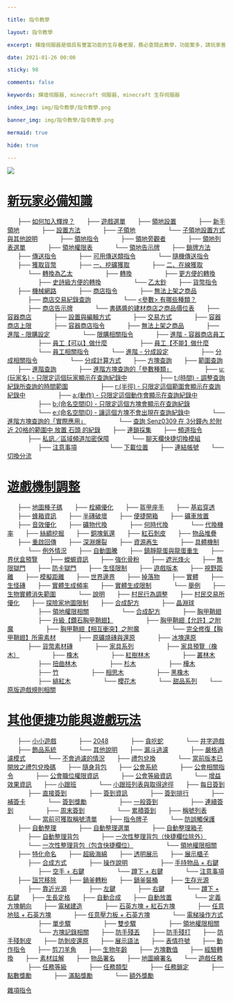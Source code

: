 ```yaml
---

title: 指令教學

layout: 指令教學

excerpt: 輝煌伺服器是個具有豐富功能的生存養老服，務必查閱此教學，功能繁多，請玩家善用 Ctrl + F 關鍵字查詢。

date: 2021-01-26 00:00

sticky: 98

comments: false

keywords: 輝煌伺服器, minecraft 伺服器, minecraft 生存伺服器

index_img: img/指令教學/指令教學.png

banner_img: img/指令教學/指令教學.png

mermaid: true

hide: true

---
```


![](img/指令教學/橫幅.png) 

# [新玩家必備知識](https://www.brilliantw.net/新玩家必備知識)
&nbsp;&nbsp;&nbsp;&nbsp;&nbsp;&nbsp;├── [如何加入輝煌？](https://www.brilliantw.net/如何加入輝煌？)
&nbsp;&nbsp;&nbsp;&nbsp;&nbsp;&nbsp;├── [遊戲選單](https://www.brilliantw.net/遊戲選單)
&nbsp;&nbsp;&nbsp;&nbsp;&nbsp;&nbsp;├── [領地設置](https://www.brilliantw.net/領地設置)
&nbsp;&nbsp;&nbsp;&nbsp;&nbsp;&nbsp;&nbsp;&nbsp;&nbsp;&nbsp;&nbsp;&nbsp;├── [新手領地](https://www.brilliantw.net/領地設置/#新手領地)
&nbsp;&nbsp;&nbsp;&nbsp;&nbsp;&nbsp;&nbsp;&nbsp;&nbsp;&nbsp;&nbsp;&nbsp;├── [設置方法](https://www.brilliantw.net/領地設置/#設置方法)
&nbsp;&nbsp;&nbsp;&nbsp;&nbsp;&nbsp;&nbsp;&nbsp;&nbsp;&nbsp;&nbsp;&nbsp;├── [子領地](https://www.brilliantw.net/領地設置/#子領地)
&nbsp;&nbsp;&nbsp;&nbsp;&nbsp;&nbsp;&nbsp;&nbsp;&nbsp;&nbsp;&nbsp;&nbsp;&nbsp;&nbsp;&nbsp;&nbsp;&nbsp;&nbsp;└── [子領地設置方式與其他說明](https://www.brilliantw.net/領地設置/#子領地設置方式與其他說明)
&nbsp;&nbsp;&nbsp;&nbsp;&nbsp;&nbsp;&nbsp;&nbsp;&nbsp;&nbsp;&nbsp;&nbsp;├── [領地指令](https://www.brilliantw.net/領地設置/#領地指令)
&nbsp;&nbsp;&nbsp;&nbsp;&nbsp;&nbsp;&nbsp;&nbsp;&nbsp;&nbsp;&nbsp;&nbsp;├── [領地旁觀者](https://www.brilliantw.net/領地設置/#領地旁觀者)
&nbsp;&nbsp;&nbsp;&nbsp;&nbsp;&nbsp;&nbsp;&nbsp;&nbsp;&nbsp;&nbsp;&nbsp;├── [領地列表選單](https://www.brilliantw.net/領地設置/#領地列表選單)
&nbsp;&nbsp;&nbsp;&nbsp;&nbsp;&nbsp;&nbsp;&nbsp;&nbsp;&nbsp;&nbsp;&nbsp;├── [領地權限表](https://www.brilliantw.net/領地設置/#領地權限表)
&nbsp;&nbsp;&nbsp;&nbsp;&nbsp;&nbsp;&nbsp;&nbsp;&nbsp;&nbsp;&nbsp;&nbsp;└── [領地告示牌](https://www.brilliantw.net/領地設置/#領地告示牌)
&nbsp;&nbsp;&nbsp;&nbsp;&nbsp;&nbsp;├── [鎖牌方法](https://www.brilliantw.net/鎖牌方法)
&nbsp;&nbsp;&nbsp;&nbsp;&nbsp;&nbsp;├── [傳送指令](https://www.brilliantw.net/傳送指令)
&nbsp;&nbsp;&nbsp;&nbsp;&nbsp;&nbsp;&nbsp;&nbsp;&nbsp;&nbsp;&nbsp;&nbsp;├── [可用傳送類指令](https://www.brilliantw.net/傳送指令/#可用傳送類指令)
&nbsp;&nbsp;&nbsp;&nbsp;&nbsp;&nbsp;&nbsp;&nbsp;&nbsp;&nbsp;&nbsp;&nbsp;└── [隨機傳送指令](https://www.brilliantw.net/傳送指令/#隨機傳送指令)
&nbsp;&nbsp;&nbsp;&nbsp;&nbsp;&nbsp;├── [獲取貨幣](https://www.brilliantw.net/獲取貨幣)
&nbsp;&nbsp;&nbsp;&nbsp;&nbsp;&nbsp;&nbsp;&nbsp;&nbsp;&nbsp;&nbsp;&nbsp;├── [一、挖礦獲取](https://www.brilliantw.net/獲取貨幣/#一、挖礦獲取)
&nbsp;&nbsp;&nbsp;&nbsp;&nbsp;&nbsp;&nbsp;&nbsp;&nbsp;&nbsp;&nbsp;&nbsp;├── [二、在線獲取](https://www.brilliantw.net/獲取貨幣/#二、在線獲取)
&nbsp;&nbsp;&nbsp;&nbsp;&nbsp;&nbsp;&nbsp;&nbsp;&nbsp;&nbsp;&nbsp;&nbsp;└── [轉換為乙太](https://www.brilliantw.net/獲取貨幣/#轉換為乙太)
&nbsp;&nbsp;&nbsp;&nbsp;&nbsp;&nbsp;&nbsp;&nbsp;&nbsp;&nbsp;&nbsp;&nbsp;&nbsp;&nbsp;&nbsp;&nbsp;&nbsp;&nbsp;├── [轉換](https://www.brilliantw.net/獲取貨幣/#轉換)
&nbsp;&nbsp;&nbsp;&nbsp;&nbsp;&nbsp;&nbsp;&nbsp;&nbsp;&nbsp;&nbsp;&nbsp;&nbsp;&nbsp;&nbsp;&nbsp;&nbsp;&nbsp;├── [更方便的轉換](https://www.brilliantw.net/獲取貨幣/#更方便的轉換)
&nbsp;&nbsp;&nbsp;&nbsp;&nbsp;&nbsp;&nbsp;&nbsp;&nbsp;&nbsp;&nbsp;&nbsp;&nbsp;&nbsp;&nbsp;&nbsp;&nbsp;&nbsp;├── [史詩級方便的轉換](https://www.brilliantw.net/獲取貨幣/#史詩級方便的轉換)
&nbsp;&nbsp;&nbsp;&nbsp;&nbsp;&nbsp;&nbsp;&nbsp;&nbsp;&nbsp;&nbsp;&nbsp;&nbsp;&nbsp;&nbsp;&nbsp;&nbsp;&nbsp;└── [乙太鈔](https://www.brilliantw.net/獲取貨幣/#乙太鈔)
&nbsp;&nbsp;&nbsp;&nbsp;&nbsp;&nbsp;├── [貨幣指令](https://www.brilliantw.net/貨幣指令)
&nbsp;&nbsp;&nbsp;&nbsp;&nbsp;&nbsp;├── [機械網路](https://www.brilliantw.net/機械網路)
&nbsp;&nbsp;&nbsp;&nbsp;&nbsp;&nbsp;&nbsp;&nbsp;&nbsp;&nbsp;&nbsp;&nbsp;├── [商店指令](https://www.brilliantw.net/機械網路/#商店指令)
&nbsp;&nbsp;&nbsp;&nbsp;&nbsp;&nbsp;&nbsp;&nbsp;&nbsp;&nbsp;&nbsp;&nbsp;├── [無法上架之商品](https://www.brilliantw.net/機械網路/#無法上架之商品)
&nbsp;&nbsp;&nbsp;&nbsp;&nbsp;&nbsp;&nbsp;&nbsp;&nbsp;&nbsp;&nbsp;&nbsp;├── [商店交易紀錄查詢](https://www.brilliantw.net/機械網路/#商店交易紀錄查詢)
&nbsp;&nbsp;&nbsp;&nbsp;&nbsp;&nbsp;&nbsp;&nbsp;&nbsp;&nbsp;&nbsp;&nbsp;&nbsp;&nbsp;&nbsp;&nbsp;&nbsp;&nbsp;└── [<參數> 有哪些種類？](https://www.brilliantw.net/機械網路/#有哪些種類？)
&nbsp;&nbsp;&nbsp;&nbsp;&nbsp;&nbsp;&nbsp;&nbsp;&nbsp;&nbsp;&nbsp;&nbsp;├── [商店告示牌](https://www.brilliantw.net/機械網路/#商店告示牌)
&nbsp;&nbsp;&nbsp;&nbsp;&nbsp;&nbsp;&nbsp;&nbsp;&nbsp;&nbsp;&nbsp;&nbsp;└── [書碼醬的建材商店之商品價位表](https://www.brilliantw.net/機械網路/#書碼醬的建材商店之商品價位表)
&nbsp;&nbsp;&nbsp;&nbsp;&nbsp;&nbsp;├── [容器商店](https://www.brilliantw.net/容器商店)
&nbsp;&nbsp;&nbsp;&nbsp;&nbsp;&nbsp;&nbsp;&nbsp;&nbsp;&nbsp;&nbsp;&nbsp;├── [設置與編輯方式](https://www.brilliantw.net/容器商店/#設置與編輯方式)
&nbsp;&nbsp;&nbsp;&nbsp;&nbsp;&nbsp;&nbsp;&nbsp;&nbsp;&nbsp;&nbsp;&nbsp;├── [交易方式](https://www.brilliantw.net/容器商店/#交易方式)
&nbsp;&nbsp;&nbsp;&nbsp;&nbsp;&nbsp;&nbsp;&nbsp;&nbsp;&nbsp;&nbsp;&nbsp;├── [容器商店上限](https://www.brilliantw.net/容器商店/#容器商店上限)
&nbsp;&nbsp;&nbsp;&nbsp;&nbsp;&nbsp;&nbsp;&nbsp;&nbsp;&nbsp;&nbsp;&nbsp;├── [容器商店指令](https://www.brilliantw.net/容器商店/#容器商店指令)
&nbsp;&nbsp;&nbsp;&nbsp;&nbsp;&nbsp;&nbsp;&nbsp;&nbsp;&nbsp;&nbsp;&nbsp;├── [無法上架之商品](https://www.brilliantw.net/容器商店/#無法上架之商品)
&nbsp;&nbsp;&nbsp;&nbsp;&nbsp;&nbsp;&nbsp;&nbsp;&nbsp;&nbsp;&nbsp;&nbsp;├── [進階 - 限購設定](https://www.brilliantw.net/容器商店/#進階-限購設定)
&nbsp;&nbsp;&nbsp;&nbsp;&nbsp;&nbsp;&nbsp;&nbsp;&nbsp;&nbsp;&nbsp;&nbsp;&nbsp;&nbsp;&nbsp;&nbsp;&nbsp;&nbsp;└── [限購相關指令](https://www.brilliantw.net/容器商店/#限購相關指令)
&nbsp;&nbsp;&nbsp;&nbsp;&nbsp;&nbsp;&nbsp;&nbsp;&nbsp;&nbsp;&nbsp;&nbsp;├── [進階 - 容器商店員工](https://www.brilliantw.net/容器商店/#進階-容器商店員工)
&nbsp;&nbsp;&nbsp;&nbsp;&nbsp;&nbsp;&nbsp;&nbsp;&nbsp;&nbsp;&nbsp;&nbsp;&nbsp;&nbsp;&nbsp;&nbsp;&nbsp;&nbsp;├── [員工【可以】做什麼](https://www.brilliantw.net/容器商店/#員工【可以】做什麼)
&nbsp;&nbsp;&nbsp;&nbsp;&nbsp;&nbsp;&nbsp;&nbsp;&nbsp;&nbsp;&nbsp;&nbsp;&nbsp;&nbsp;&nbsp;&nbsp;&nbsp;&nbsp;├── [員工【不能】做什麼](https://www.brilliantw.net/容器商店/#員工【不能】做什麼)
&nbsp;&nbsp;&nbsp;&nbsp;&nbsp;&nbsp;&nbsp;&nbsp;&nbsp;&nbsp;&nbsp;&nbsp;&nbsp;&nbsp;&nbsp;&nbsp;&nbsp;&nbsp;└── [員工相關指令](https://www.brilliantw.net/容器商店/#員工相關指令)
&nbsp;&nbsp;&nbsp;&nbsp;&nbsp;&nbsp;&nbsp;&nbsp;&nbsp;&nbsp;&nbsp;&nbsp;└── [進階 - 分成設定](https://www.brilliantw.net/容器商店/#進階-分成設定)
&nbsp;&nbsp;&nbsp;&nbsp;&nbsp;&nbsp;&nbsp;&nbsp;&nbsp;&nbsp;&nbsp;&nbsp;&nbsp;&nbsp;&nbsp;&nbsp;&nbsp;&nbsp;├── [分成相關指令](https://www.brilliantw.net/容器商店/#分成相關指令)
&nbsp;&nbsp;&nbsp;&nbsp;&nbsp;&nbsp;&nbsp;&nbsp;&nbsp;&nbsp;&nbsp;&nbsp;&nbsp;&nbsp;&nbsp;&nbsp;&nbsp;&nbsp;└── [分成計算方式](https://www.brilliantw.net/容器商店/#分成計算方式)
&nbsp;&nbsp;&nbsp;&nbsp;&nbsp;&nbsp;├── [方塊查詢](https://www.brilliantw.net/方塊查詢)
&nbsp;&nbsp;&nbsp;&nbsp;&nbsp;&nbsp;├── [範圍查詢](https://www.brilliantw.net/範圍查詢)
&nbsp;&nbsp;&nbsp;&nbsp;&nbsp;&nbsp;├── [進階查詢](https://www.brilliantw.net/進階查詢)
&nbsp;&nbsp;&nbsp;&nbsp;&nbsp;&nbsp;&nbsp;&nbsp;&nbsp;&nbsp;&nbsp;&nbsp;├── [進階方塊查詢的「參數種類」](https://www.brilliantw.net/進階查詢/#進階方塊查詢的「參數種類」)
&nbsp;&nbsp;&nbsp;&nbsp;&nbsp;&nbsp;&nbsp;&nbsp;&nbsp;&nbsp;&nbsp;&nbsp;&nbsp;&nbsp;&nbsp;&nbsp;&nbsp;&nbsp;├── [<span class="label label-info">u:(玩家名) </span> - 只限定這個玩家顯示在查詢紀錄中](https://www.brilliantw.net/進階查詢/#u-玩家名-只限定這個玩家顯示在查詢紀錄中)
&nbsp;&nbsp;&nbsp;&nbsp;&nbsp;&nbsp;&nbsp;&nbsp;&nbsp;&nbsp;&nbsp;&nbsp;&nbsp;&nbsp;&nbsp;&nbsp;&nbsp;&nbsp;├── [<span class="label label-info">t:(時間) </span> - 調整查詢紀錄所查詢的時間範圍](https://www.brilliantw.net/進階查詢/#t-時間-調整查詢紀錄所查詢的時間範圍)
&nbsp;&nbsp;&nbsp;&nbsp;&nbsp;&nbsp;&nbsp;&nbsp;&nbsp;&nbsp;&nbsp;&nbsp;&nbsp;&nbsp;&nbsp;&nbsp;&nbsp;&nbsp;├── [<span class="label label-info">r:(半徑) </span> - 只限定這個範圍會顯示在查詢紀錄中](https://www.brilliantw.net/進階查詢/#r-半徑-只限定這個範圍會顯示在查詢紀錄中)
&nbsp;&nbsp;&nbsp;&nbsp;&nbsp;&nbsp;&nbsp;&nbsp;&nbsp;&nbsp;&nbsp;&nbsp;&nbsp;&nbsp;&nbsp;&nbsp;&nbsp;&nbsp;├── [<span class="label label-info">a:(動作) </span> - 只限定這個動作會顯示在查詢紀錄中](https://www.brilliantw.net/進階查詢/#a-動作-只限定這個動作會顯示在查詢紀錄中)
&nbsp;&nbsp;&nbsp;&nbsp;&nbsp;&nbsp;&nbsp;&nbsp;&nbsp;&nbsp;&nbsp;&nbsp;&nbsp;&nbsp;&nbsp;&nbsp;&nbsp;&nbsp;├── [<span class="label label-info">b:(命名空間ID) </span> - 只限定這個方塊會顯示在查詢紀錄](https://www.brilliantw.net/進階查詢/#b-命名空間ID-只限定這個方塊會顯示在查詢紀錄)
&nbsp;&nbsp;&nbsp;&nbsp;&nbsp;&nbsp;&nbsp;&nbsp;&nbsp;&nbsp;&nbsp;&nbsp;&nbsp;&nbsp;&nbsp;&nbsp;&nbsp;&nbsp;└── [<span class="label label-info">e:(命名空間ID) </span> - 讓這個方塊不會出現在查詢紀錄中](https://www.brilliantw.net/進階查詢/#<#e-命名空間ID-讓這個方塊不會出現在查詢紀錄中)
&nbsp;&nbsp;&nbsp;&nbsp;&nbsp;&nbsp;&nbsp;&nbsp;&nbsp;&nbsp;&nbsp;&nbsp;└── [進階方塊查詢的「實際應用」](https://www.brilliantw.net/進階查詢/#進階方塊查詢的「實際應用」)
&nbsp;&nbsp;&nbsp;&nbsp;&nbsp;&nbsp;&nbsp;&nbsp;&nbsp;&nbsp;&nbsp;&nbsp;&nbsp;&nbsp;&nbsp;&nbsp;&nbsp;&nbsp;└── [查詢 <span class="label label-primary">Senz0309</span> 在 <span class="label label-warning">3分鐘內</span> 於附近 <span class="label label-success">20格的範圍中  </span> <span class="label label-danger">放置 </span> <span class="label label-secondary">石頭 </span> 的紀錄](https://www.brilliantw.net/進階查詢/#查詢-Senz0309-在-3分鐘內-於附近-20格的範圍中-放置-石頭-的紀錄)
&nbsp;&nbsp;&nbsp;&nbsp;&nbsp;&nbsp;├── [連鎖採集](https://www.brilliantw.net/連鎖採集)
&nbsp;&nbsp;&nbsp;&nbsp;&nbsp;&nbsp;├── [頻道指令](https://www.brilliantw.net/頻道指令)
&nbsp;&nbsp;&nbsp;&nbsp;&nbsp;&nbsp;&nbsp;&nbsp;&nbsp;&nbsp;&nbsp;&nbsp;├── [私訊／區域頻道加密保障](https://www.brilliantw.net/頻道指令/#私訊／區域頻道加密保障)
&nbsp;&nbsp;&nbsp;&nbsp;&nbsp;&nbsp;&nbsp;&nbsp;&nbsp;&nbsp;&nbsp;&nbsp;└── [聊天欄快捷切換模組](https://www.brilliantw.net/頻道指令/#聊天欄快捷切換模組)
&nbsp;&nbsp;&nbsp;&nbsp;&nbsp;&nbsp;&nbsp;&nbsp;&nbsp;&nbsp;&nbsp;&nbsp;&nbsp;&nbsp;&nbsp;&nbsp;&nbsp;&nbsp;├── [注意事項](https://www.brilliantw.net/頻道指令/#注意事項)
&nbsp;&nbsp;&nbsp;&nbsp;&nbsp;&nbsp;&nbsp;&nbsp;&nbsp;&nbsp;&nbsp;&nbsp;&nbsp;&nbsp;&nbsp;&nbsp;&nbsp;&nbsp;└── [下載位置](https://www.brilliantw.net/頻道指令/#下載位置)
&nbsp;&nbsp;&nbsp;&nbsp;&nbsp;&nbsp;├── [連結帳號](https://www.brilliantw.net/連結帳號)
&nbsp;&nbsp;&nbsp;&nbsp;&nbsp;&nbsp;└── [切換分流](https://www.brilliantw.net/切換分流)

# [遊戲機制調整](https://www.brilliantw.net/遊戲機制調整)
&nbsp;&nbsp;&nbsp;&nbsp;&nbsp;&nbsp;├── [地圖種子碼](https://www.brilliantw.net/地圖種子碼)
&nbsp;&nbsp;&nbsp;&nbsp;&nbsp;&nbsp;├── [栓繩優化](https://www.brilliantw.net/栓繩優化)
&nbsp;&nbsp;&nbsp;&nbsp;&nbsp;&nbsp;├── [盔甲座手](https://www.brilliantw.net/盔甲座手)
&nbsp;&nbsp;&nbsp;&nbsp;&nbsp;&nbsp;├── [基岩穿透](https://www.brilliantw.net/基岩穿透)
&nbsp;&nbsp;&nbsp;&nbsp;&nbsp;&nbsp;├── [蜂箱資訊](https://www.brilliantw.net/蜂箱資訊)
&nbsp;&nbsp;&nbsp;&nbsp;&nbsp;&nbsp;├── [半磚破壞](https://www.brilliantw.net/半磚破壞)
&nbsp;&nbsp;&nbsp;&nbsp;&nbsp;&nbsp;├── [便捷開箱](https://www.brilliantw.net/便捷開箱)
&nbsp;&nbsp;&nbsp;&nbsp;&nbsp;&nbsp;├── [礦車放置](https://www.brilliantw.net/礦車放置)
&nbsp;&nbsp;&nbsp;&nbsp;&nbsp;&nbsp;├── [音效優化](https://www.brilliantw.net/音效優化)
&nbsp;&nbsp;&nbsp;&nbsp;&nbsp;&nbsp;├── [礦物代換](https://www.brilliantw.net/礦物代換)
&nbsp;&nbsp;&nbsp;&nbsp;&nbsp;&nbsp;&nbsp;&nbsp;&nbsp;&nbsp;&nbsp;&nbsp;├── [何時代換](https://www.brilliantw.net/礦物代換/#何時代換)
&nbsp;&nbsp;&nbsp;&nbsp;&nbsp;&nbsp;&nbsp;&nbsp;&nbsp;&nbsp;&nbsp;&nbsp;└── [代換機率](https://www.brilliantw.net/礦物代換/#代換機率)
&nbsp;&nbsp;&nbsp;&nbsp;&nbsp;&nbsp;├── [絲綢挖掘](https://www.brilliantw.net/絲綢挖掘)
&nbsp;&nbsp;&nbsp;&nbsp;&nbsp;&nbsp;├── [銅塊氧還](https://www.brilliantw.net/銅塊氧還)
&nbsp;&nbsp;&nbsp;&nbsp;&nbsp;&nbsp;├── [紅石剝皮](https://www.brilliantw.net/紅石剝皮)
&nbsp;&nbsp;&nbsp;&nbsp;&nbsp;&nbsp;├── [物品堆疊](https://www.brilliantw.net/物品堆疊)
&nbsp;&nbsp;&nbsp;&nbsp;&nbsp;&nbsp;├── [重啟回傳](https://www.brilliantw.net/重啟回傳)
&nbsp;&nbsp;&nbsp;&nbsp;&nbsp;&nbsp;├── [深淵爆裂](https://www.brilliantw.net/深淵爆裂)
&nbsp;&nbsp;&nbsp;&nbsp;&nbsp;&nbsp;├── [資源再生](https://www.brilliantw.net/資源再生)
&nbsp;&nbsp;&nbsp;&nbsp;&nbsp;&nbsp;&nbsp;&nbsp;&nbsp;&nbsp;&nbsp;&nbsp;├── [具體機制](https://www.brilliantw.net/資源再生/#具體機制)
&nbsp;&nbsp;&nbsp;&nbsp;&nbsp;&nbsp;&nbsp;&nbsp;&nbsp;&nbsp;&nbsp;&nbsp;└── [例外情況](https://www.brilliantw.net/資源再生/#例外情況)
&nbsp;&nbsp;&nbsp;&nbsp;&nbsp;&nbsp;├── [自動圖騰](https://www.brilliantw.net/自動圖騰)
&nbsp;&nbsp;&nbsp;&nbsp;&nbsp;&nbsp;├── [鎮靜龍蛋與龍蛋重生](https://www.brilliantw.net/鎮靜龍蛋與龍蛋重生)
&nbsp;&nbsp;&nbsp;&nbsp;&nbsp;&nbsp;├── [界伏盒預覽](https://www.brilliantw.net/界伏盒預覽)
&nbsp;&nbsp;&nbsp;&nbsp;&nbsp;&nbsp;├── [蠑螈資訊](https://www.brilliantw.net/蠑螈資訊)
&nbsp;&nbsp;&nbsp;&nbsp;&nbsp;&nbsp;├── [強化骨粉](https://www.brilliantw.net/強化骨粉)
&nbsp;&nbsp;&nbsp;&nbsp;&nbsp;&nbsp;├── [遮光烽火](https://www.brilliantw.net/遮光烽火)
&nbsp;&nbsp;&nbsp;&nbsp;&nbsp;&nbsp;├── [無限獄門](https://www.brilliantw.net/無限獄門)
&nbsp;&nbsp;&nbsp;&nbsp;&nbsp;&nbsp;├── [防卡獄門](https://www.brilliantw.net/防卡獄門)
&nbsp;&nbsp;&nbsp;&nbsp;&nbsp;&nbsp;├── [生怪限制](https://www.brilliantw.net/生怪限制)
&nbsp;&nbsp;&nbsp;&nbsp;&nbsp;&nbsp;├── [遊戲版本](https://www.brilliantw.net/遊戲版本)
&nbsp;&nbsp;&nbsp;&nbsp;&nbsp;&nbsp;├── [視野距離](https://www.brilliantw.net/視野距離)
&nbsp;&nbsp;&nbsp;&nbsp;&nbsp;&nbsp;├── [模擬距離](https://www.brilliantw.net/模擬距離)
&nbsp;&nbsp;&nbsp;&nbsp;&nbsp;&nbsp;├── [世界邊界](https://www.brilliantw.net/世界邊界)
&nbsp;&nbsp;&nbsp;&nbsp;&nbsp;&nbsp;├── [掉落物](https://www.brilliantw.net/掉落物)
&nbsp;&nbsp;&nbsp;&nbsp;&nbsp;&nbsp;├── [實體](https://www.brilliantw.net/實體)
&nbsp;&nbsp;&nbsp;&nbsp;&nbsp;&nbsp;├── [生怪磚](https://www.brilliantw.net/生怪磚)
&nbsp;&nbsp;&nbsp;&nbsp;&nbsp;&nbsp;├── [實體生成頻率](https://www.brilliantw.net/實體生成頻率)
&nbsp;&nbsp;&nbsp;&nbsp;&nbsp;&nbsp;├── [實體生成限制](https://www.brilliantw.net/實體生成限制)
&nbsp;&nbsp;&nbsp;&nbsp;&nbsp;&nbsp;&nbsp;&nbsp;&nbsp;&nbsp;&nbsp;&nbsp;└── [舉例](https://www.brilliantw.net/實體生成限制/#舉例)
&nbsp;&nbsp;&nbsp;&nbsp;&nbsp;&nbsp;├── [生物實體消失範圍](https://www.brilliantw.net/生物實體消失範圍)
&nbsp;&nbsp;&nbsp;&nbsp;&nbsp;&nbsp;&nbsp;&nbsp;&nbsp;&nbsp;&nbsp;&nbsp;└── [說明](https://www.brilliantw.net/生物實體消失範圍/#說明)
&nbsp;&nbsp;&nbsp;&nbsp;&nbsp;&nbsp;├── [村民行為調整](https://www.brilliantw.net/村民行為調整)
&nbsp;&nbsp;&nbsp;&nbsp;&nbsp;&nbsp;├── [村民交易所優化](https://www.brilliantw.net/村民交易所優化)
&nbsp;&nbsp;&nbsp;&nbsp;&nbsp;&nbsp;├── [探險家地圖限制](https://www.brilliantw.net/探險家地圖限制)
&nbsp;&nbsp;&nbsp;&nbsp;&nbsp;&nbsp;├── [合成配方](https://www.brilliantw.net/合成配方)
&nbsp;&nbsp;&nbsp;&nbsp;&nbsp;&nbsp;&nbsp;&nbsp;&nbsp;&nbsp;&nbsp;&nbsp;├── [晶淵球](https://www.brilliantw.net/合成配方/#晶淵球)
&nbsp;&nbsp;&nbsp;&nbsp;&nbsp;&nbsp;&nbsp;&nbsp;&nbsp;&nbsp;&nbsp;&nbsp;&nbsp;&nbsp;&nbsp;&nbsp;&nbsp;&nbsp;├── [領地權限相關](https://www.brilliantw.net/合成配方/#領地權限相關)
&nbsp;&nbsp;&nbsp;&nbsp;&nbsp;&nbsp;&nbsp;&nbsp;&nbsp;&nbsp;&nbsp;&nbsp;&nbsp;&nbsp;&nbsp;&nbsp;&nbsp;&nbsp;└── [合成配方](https://www.brilliantw.net/合成配方/#合成配方)
&nbsp;&nbsp;&nbsp;&nbsp;&nbsp;&nbsp;&nbsp;&nbsp;&nbsp;&nbsp;&nbsp;&nbsp;├── [胸甲鞘翅](https://www.brilliantw.net/合成配方/#胸甲鞘翅)
&nbsp;&nbsp;&nbsp;&nbsp;&nbsp;&nbsp;&nbsp;&nbsp;&nbsp;&nbsp;&nbsp;&nbsp;&nbsp;&nbsp;&nbsp;&nbsp;&nbsp;&nbsp;├── [升級【鑽石胸甲鞘翅】](https://www.brilliantw.net/合成配方/#升級【鑽石胸甲鞘翅】)
&nbsp;&nbsp;&nbsp;&nbsp;&nbsp;&nbsp;&nbsp;&nbsp;&nbsp;&nbsp;&nbsp;&nbsp;&nbsp;&nbsp;&nbsp;&nbsp;&nbsp;&nbsp;├── [胸甲鞘翅【允許】之附魔](https://www.brilliantw.net/合成配方/#胸甲鞘翅【允許】之附魔)
&nbsp;&nbsp;&nbsp;&nbsp;&nbsp;&nbsp;&nbsp;&nbsp;&nbsp;&nbsp;&nbsp;&nbsp;&nbsp;&nbsp;&nbsp;&nbsp;&nbsp;&nbsp;├── [胸甲鞘翅【相互衝突】之附魔](https://www.brilliantw.net/合成配方/#胸甲鞘翅【相互衝突】之附魔)
&nbsp;&nbsp;&nbsp;&nbsp;&nbsp;&nbsp;&nbsp;&nbsp;&nbsp;&nbsp;&nbsp;&nbsp;&nbsp;&nbsp;&nbsp;&nbsp;&nbsp;&nbsp;└── [完全修復【胸甲鞘翅】所需素材](https://www.brilliantw.net/合成配方/#完全修復【胸甲鞘翅】所需素材)
&nbsp;&nbsp;&nbsp;&nbsp;&nbsp;&nbsp;&nbsp;&nbsp;&nbsp;&nbsp;&nbsp;&nbsp;├── [原礦燒磚與還原](https://www.brilliantw.net/合成配方/#原礦燒磚與還原)
&nbsp;&nbsp;&nbsp;&nbsp;&nbsp;&nbsp;&nbsp;&nbsp;&nbsp;&nbsp;&nbsp;&nbsp;├── [冰塊還原](https://www.brilliantw.net/合成配方/#冰塊還原)
&nbsp;&nbsp;&nbsp;&nbsp;&nbsp;&nbsp;&nbsp;&nbsp;&nbsp;&nbsp;&nbsp;&nbsp;├── [貨幣素材磚](https://www.brilliantw.net/合成配方/#貨幣素材磚)
&nbsp;&nbsp;&nbsp;&nbsp;&nbsp;&nbsp;&nbsp;&nbsp;&nbsp;&nbsp;&nbsp;&nbsp;├── [家具系列](https://www.brilliantw.net/合成配方/#家具系列)
&nbsp;&nbsp;&nbsp;&nbsp;&nbsp;&nbsp;&nbsp;&nbsp;&nbsp;&nbsp;&nbsp;&nbsp;&nbsp;&nbsp;&nbsp;&nbsp;&nbsp;&nbsp;├── [家具預覽（橡木）](https://www.brilliantw.net/合成配方/#家具預覽（橡木）)
&nbsp;&nbsp;&nbsp;&nbsp;&nbsp;&nbsp;&nbsp;&nbsp;&nbsp;&nbsp;&nbsp;&nbsp;&nbsp;&nbsp;&nbsp;&nbsp;&nbsp;&nbsp;├── [橡木](https://www.brilliantw.net/合成配方/#橡木)
&nbsp;&nbsp;&nbsp;&nbsp;&nbsp;&nbsp;&nbsp;&nbsp;&nbsp;&nbsp;&nbsp;&nbsp;&nbsp;&nbsp;&nbsp;&nbsp;&nbsp;&nbsp;├── [紅樹林木](https://www.brilliantw.net/合成配方/#紅樹林木)
&nbsp;&nbsp;&nbsp;&nbsp;&nbsp;&nbsp;&nbsp;&nbsp;&nbsp;&nbsp;&nbsp;&nbsp;&nbsp;&nbsp;&nbsp;&nbsp;&nbsp;&nbsp;├── [叢林木](https://www.brilliantw.net/合成配方/#叢林木)
&nbsp;&nbsp;&nbsp;&nbsp;&nbsp;&nbsp;&nbsp;&nbsp;&nbsp;&nbsp;&nbsp;&nbsp;&nbsp;&nbsp;&nbsp;&nbsp;&nbsp;&nbsp;├── [扭曲林木](https://www.brilliantw.net/合成配方/#扭曲林木)
&nbsp;&nbsp;&nbsp;&nbsp;&nbsp;&nbsp;&nbsp;&nbsp;&nbsp;&nbsp;&nbsp;&nbsp;&nbsp;&nbsp;&nbsp;&nbsp;&nbsp;&nbsp;├── [杉木](https://www.brilliantw.net/合成配方/#杉木)
&nbsp;&nbsp;&nbsp;&nbsp;&nbsp;&nbsp;&nbsp;&nbsp;&nbsp;&nbsp;&nbsp;&nbsp;&nbsp;&nbsp;&nbsp;&nbsp;&nbsp;&nbsp;├── [樺木](https://www.brilliantw.net/合成配方/#樺木)
&nbsp;&nbsp;&nbsp;&nbsp;&nbsp;&nbsp;&nbsp;&nbsp;&nbsp;&nbsp;&nbsp;&nbsp;&nbsp;&nbsp;&nbsp;&nbsp;&nbsp;&nbsp;├── [竹](https://www.brilliantw.net/合成配方/#竹)
&nbsp;&nbsp;&nbsp;&nbsp;&nbsp;&nbsp;&nbsp;&nbsp;&nbsp;&nbsp;&nbsp;&nbsp;&nbsp;&nbsp;&nbsp;&nbsp;&nbsp;&nbsp;├── [相思木](https://www.brilliantw.net/合成配方/#相思木)
&nbsp;&nbsp;&nbsp;&nbsp;&nbsp;&nbsp;&nbsp;&nbsp;&nbsp;&nbsp;&nbsp;&nbsp;&nbsp;&nbsp;&nbsp;&nbsp;&nbsp;&nbsp;├── [黑橡木](https://www.brilliantw.net/合成配方/#黑橡木)
&nbsp;&nbsp;&nbsp;&nbsp;&nbsp;&nbsp;&nbsp;&nbsp;&nbsp;&nbsp;&nbsp;&nbsp;&nbsp;&nbsp;&nbsp;&nbsp;&nbsp;&nbsp;├── [緋紅木](https://www.brilliantw.net/合成配方/#緋紅木)
&nbsp;&nbsp;&nbsp;&nbsp;&nbsp;&nbsp;&nbsp;&nbsp;&nbsp;&nbsp;&nbsp;&nbsp;&nbsp;&nbsp;&nbsp;&nbsp;&nbsp;&nbsp;└── [櫻花木](https://www.brilliantw.net/合成配方/#櫻花木)
&nbsp;&nbsp;&nbsp;&nbsp;&nbsp;&nbsp;&nbsp;&nbsp;&nbsp;&nbsp;&nbsp;&nbsp;└── [甜品系列](https://www.brilliantw.net/合成配方/#甜品系列)
&nbsp;&nbsp;&nbsp;&nbsp;&nbsp;&nbsp;└── [原版遊戲規則相關](https://www.brilliantw.net/原版遊戲規則相關)

# [其他便捷功能與遊戲玩法](https://www.brilliantw.net/其他便捷功能與遊戲玩法)
&nbsp;&nbsp;&nbsp;&nbsp;&nbsp;&nbsp;├── [小小遊戲](https://www.brilliantw.net/小小遊戲)
&nbsp;&nbsp;&nbsp;&nbsp;&nbsp;&nbsp;&nbsp;&nbsp;&nbsp;&nbsp;&nbsp;&nbsp;├── [2048](https://www.brilliantw.net/小小遊戲/#2048)
&nbsp;&nbsp;&nbsp;&nbsp;&nbsp;&nbsp;&nbsp;&nbsp;&nbsp;&nbsp;&nbsp;&nbsp;├── [貪吃蛇](https://www.brilliantw.net/小小遊戲/#貪吃蛇)
&nbsp;&nbsp;&nbsp;&nbsp;&nbsp;&nbsp;&nbsp;&nbsp;&nbsp;&nbsp;&nbsp;&nbsp;└── [井字遊戲](https://www.brilliantw.net/小小遊戲/#井字遊戲)
&nbsp;&nbsp;&nbsp;&nbsp;&nbsp;&nbsp;├── [飾品系統](https://www.brilliantw.net/飾品系統)
&nbsp;&nbsp;&nbsp;&nbsp;&nbsp;&nbsp;&nbsp;&nbsp;&nbsp;&nbsp;&nbsp;&nbsp;└── [其他說明](https://www.brilliantw.net/飾品系統/#其他說明)
&nbsp;&nbsp;&nbsp;&nbsp;&nbsp;&nbsp;├── [漏斗過濾](https://www.brilliantw.net/漏斗過濾)
&nbsp;&nbsp;&nbsp;&nbsp;&nbsp;&nbsp;&nbsp;&nbsp;&nbsp;&nbsp;&nbsp;&nbsp;├── [嚴格過濾模式](https://www.brilliantw.net/漏斗過濾/#嚴格過濾模式)
&nbsp;&nbsp;&nbsp;&nbsp;&nbsp;&nbsp;&nbsp;&nbsp;&nbsp;&nbsp;&nbsp;&nbsp;└── [不會過濾的情況](https://www.brilliantw.net/漏斗過濾/#不會過濾的情況)
&nbsp;&nbsp;&nbsp;&nbsp;&nbsp;&nbsp;├── [禮包兌換](https://www.brilliantw.net/禮包兌換)
&nbsp;&nbsp;&nbsp;&nbsp;&nbsp;&nbsp;&nbsp;&nbsp;&nbsp;&nbsp;&nbsp;&nbsp;└── [當前版本已開放之禮包兌換碼](https://www.brilliantw.net/禮包兌換/#當前版本已開放之禮包兌換碼)
&nbsp;&nbsp;&nbsp;&nbsp;&nbsp;&nbsp;├── [隨身背包](https://www.brilliantw.net/隨身背包)
&nbsp;&nbsp;&nbsp;&nbsp;&nbsp;&nbsp;├── [公會系統](https://www.brilliantw.net/公會系統)
&nbsp;&nbsp;&nbsp;&nbsp;&nbsp;&nbsp;&nbsp;&nbsp;&nbsp;&nbsp;&nbsp;&nbsp;├── [公會相關指令](https://www.brilliantw.net/公會系統/#公會相關指令)
&nbsp;&nbsp;&nbsp;&nbsp;&nbsp;&nbsp;&nbsp;&nbsp;&nbsp;&nbsp;&nbsp;&nbsp;├── [公會職位權限資訊](https://www.brilliantw.net/公會系統/#公會職位權限資訊)
&nbsp;&nbsp;&nbsp;&nbsp;&nbsp;&nbsp;&nbsp;&nbsp;&nbsp;&nbsp;&nbsp;&nbsp;├── [公會等級資訊](https://www.brilliantw.net/公會系統/#公會等級資訊)
&nbsp;&nbsp;&nbsp;&nbsp;&nbsp;&nbsp;&nbsp;&nbsp;&nbsp;&nbsp;&nbsp;&nbsp;└── [增益效果資訊](https://www.brilliantw.net/公會系統/#增益效果資訊)
&nbsp;&nbsp;&nbsp;&nbsp;&nbsp;&nbsp;├── [小跟班](https://www.brilliantw.net/小跟班)
&nbsp;&nbsp;&nbsp;&nbsp;&nbsp;&nbsp;&nbsp;&nbsp;&nbsp;&nbsp;&nbsp;&nbsp;└── [小跟班列表與取得途徑](https://www.brilliantw.net/小跟班/#小跟班列表與取得途徑)
&nbsp;&nbsp;&nbsp;&nbsp;&nbsp;&nbsp;├── [每日簽到](https://www.brilliantw.net/每日簽到)
&nbsp;&nbsp;&nbsp;&nbsp;&nbsp;&nbsp;&nbsp;&nbsp;&nbsp;&nbsp;&nbsp;&nbsp;├── [直接簽到](https://www.brilliantw.net/每日簽到/#直接簽到)
&nbsp;&nbsp;&nbsp;&nbsp;&nbsp;&nbsp;&nbsp;&nbsp;&nbsp;&nbsp;&nbsp;&nbsp;├── [簽到資訊](https://www.brilliantw.net/每日簽到/#簽到資訊)
&nbsp;&nbsp;&nbsp;&nbsp;&nbsp;&nbsp;&nbsp;&nbsp;&nbsp;&nbsp;&nbsp;&nbsp;├── [簽到排行](https://www.brilliantw.net/每日簽到/#簽到排行)
&nbsp;&nbsp;&nbsp;&nbsp;&nbsp;&nbsp;&nbsp;&nbsp;&nbsp;&nbsp;&nbsp;&nbsp;├── [補簽卡](https://www.brilliantw.net/每日簽到/#補簽卡)
&nbsp;&nbsp;&nbsp;&nbsp;&nbsp;&nbsp;&nbsp;&nbsp;&nbsp;&nbsp;&nbsp;&nbsp;└── [簽到獎勵](https://www.brilliantw.net/每日簽到/#簽到獎勵)
&nbsp;&nbsp;&nbsp;&nbsp;&nbsp;&nbsp;&nbsp;&nbsp;&nbsp;&nbsp;&nbsp;&nbsp;&nbsp;&nbsp;&nbsp;&nbsp;&nbsp;&nbsp;├── [一般簽到](https://www.brilliantw.net/每日簽到/#一般簽到)
&nbsp;&nbsp;&nbsp;&nbsp;&nbsp;&nbsp;&nbsp;&nbsp;&nbsp;&nbsp;&nbsp;&nbsp;&nbsp;&nbsp;&nbsp;&nbsp;&nbsp;&nbsp;├── [連續簽到](https://www.brilliantw.net/每日簽到/#連續簽到)
&nbsp;&nbsp;&nbsp;&nbsp;&nbsp;&nbsp;&nbsp;&nbsp;&nbsp;&nbsp;&nbsp;&nbsp;&nbsp;&nbsp;&nbsp;&nbsp;&nbsp;&nbsp;├── [周末簽到](https://www.brilliantw.net/每日簽到/#周末簽到)
&nbsp;&nbsp;&nbsp;&nbsp;&nbsp;&nbsp;&nbsp;&nbsp;&nbsp;&nbsp;&nbsp;&nbsp;&nbsp;&nbsp;&nbsp;&nbsp;&nbsp;&nbsp;└── [累積簽到](https://www.brilliantw.net/每日簽到/#累積簽到)
&nbsp;&nbsp;&nbsp;&nbsp;&nbsp;&nbsp;├── [稱號列表](https://www.brilliantw.net/稱號列表)
&nbsp;&nbsp;&nbsp;&nbsp;&nbsp;&nbsp;&nbsp;&nbsp;&nbsp;&nbsp;&nbsp;&nbsp;└── [當前可獲取稱號清單](https://www.brilliantw.net/稱號列表/#當前可獲取稱號清單)
&nbsp;&nbsp;&nbsp;&nbsp;&nbsp;&nbsp;├── [指令牌子](https://www.brilliantw.net/指令牌子)
&nbsp;&nbsp;&nbsp;&nbsp;&nbsp;&nbsp;&nbsp;&nbsp;&nbsp;&nbsp;&nbsp;&nbsp;└── [防誤觸保護](https://www.brilliantw.net/指令牌子/#防誤觸保護)
&nbsp;&nbsp;&nbsp;&nbsp;&nbsp;&nbsp;├── [自動整理](https://www.brilliantw.net/自動整理)
&nbsp;&nbsp;&nbsp;&nbsp;&nbsp;&nbsp;&nbsp;&nbsp;&nbsp;&nbsp;&nbsp;&nbsp;├── [自動整理選單](https://www.brilliantw.net/自動整理/#自動整理選單)
&nbsp;&nbsp;&nbsp;&nbsp;&nbsp;&nbsp;&nbsp;&nbsp;&nbsp;&nbsp;&nbsp;&nbsp;├── [自動整理箱子](https://www.brilliantw.net/自動整理/#自動整理箱子)
&nbsp;&nbsp;&nbsp;&nbsp;&nbsp;&nbsp;&nbsp;&nbsp;&nbsp;&nbsp;&nbsp;&nbsp;├── [自動整理背包](https://www.brilliantw.net/自動整理/#自動整理背包)
&nbsp;&nbsp;&nbsp;&nbsp;&nbsp;&nbsp;&nbsp;&nbsp;&nbsp;&nbsp;&nbsp;&nbsp;├── [一次性整理背包（快捷欄位除外）](https://www.brilliantw.net/自動整理/#一次性整理背包（快捷欄位除外）)
&nbsp;&nbsp;&nbsp;&nbsp;&nbsp;&nbsp;&nbsp;&nbsp;&nbsp;&nbsp;&nbsp;&nbsp;└── [一次性整理背包（包含快捷欄位）](https://www.brilliantw.net/自動整理/#一次性整理背包（包含快捷欄位）)
&nbsp;&nbsp;&nbsp;&nbsp;&nbsp;&nbsp;&nbsp;&nbsp;&nbsp;&nbsp;&nbsp;&nbsp;&nbsp;&nbsp;&nbsp;&nbsp;&nbsp;&nbsp;└── [領地權限相關](https://www.brilliantw.net/自動整理/#領地權限相關)
&nbsp;&nbsp;&nbsp;&nbsp;&nbsp;&nbsp;├── [特化命名](https://www.brilliantw.net/特化命名)
&nbsp;&nbsp;&nbsp;&nbsp;&nbsp;&nbsp;├── [超級海綿](https://www.brilliantw.net/超級海綿)
&nbsp;&nbsp;&nbsp;&nbsp;&nbsp;&nbsp;├── [透明展示](https://www.brilliantw.net/透明展示)
&nbsp;&nbsp;&nbsp;&nbsp;&nbsp;&nbsp;├── [展示櫃子](https://www.brilliantw.net/展示櫃子)
&nbsp;&nbsp;&nbsp;&nbsp;&nbsp;&nbsp;&nbsp;&nbsp;&nbsp;&nbsp;&nbsp;&nbsp;├── [合成方式](https://www.brilliantw.net/展示櫃子/#合成方式)
&nbsp;&nbsp;&nbsp;&nbsp;&nbsp;&nbsp;&nbsp;&nbsp;&nbsp;&nbsp;&nbsp;&nbsp;├── [操作說明](https://www.brilliantw.net/展示櫃子/#操作說明)
&nbsp;&nbsp;&nbsp;&nbsp;&nbsp;&nbsp;&nbsp;&nbsp;&nbsp;&nbsp;&nbsp;&nbsp;&nbsp;&nbsp;&nbsp;&nbsp;&nbsp;&nbsp;├── [手持物品 + 右鍵](https://www.brilliantw.net/展示櫃子/#手持物品-右鍵)
&nbsp;&nbsp;&nbsp;&nbsp;&nbsp;&nbsp;&nbsp;&nbsp;&nbsp;&nbsp;&nbsp;&nbsp;&nbsp;&nbsp;&nbsp;&nbsp;&nbsp;&nbsp;├── [空手 + 右鍵](https://www.brilliantw.net/展示櫃子/#空手-右鍵)
&nbsp;&nbsp;&nbsp;&nbsp;&nbsp;&nbsp;&nbsp;&nbsp;&nbsp;&nbsp;&nbsp;&nbsp;&nbsp;&nbsp;&nbsp;&nbsp;&nbsp;&nbsp;└── [蹲下 + 右鍵](https://www.brilliantw.net/展示櫃子/#蹲下-右鍵)
&nbsp;&nbsp;&nbsp;&nbsp;&nbsp;&nbsp;&nbsp;&nbsp;&nbsp;&nbsp;&nbsp;&nbsp;└── [注意事項](https://www.brilliantw.net/展示櫃子/#注意事項)
&nbsp;&nbsp;&nbsp;&nbsp;&nbsp;&nbsp;├── [詛咒移除](https://www.brilliantw.net/詛咒移除)
&nbsp;&nbsp;&nbsp;&nbsp;&nbsp;&nbsp;├── [鍋釜轉粉](https://www.brilliantw.net/鍋釜轉粉)
&nbsp;&nbsp;&nbsp;&nbsp;&nbsp;&nbsp;├── [鍋釜裝桶](https://www.brilliantw.net/鍋釜裝桶)
&nbsp;&nbsp;&nbsp;&nbsp;&nbsp;&nbsp;├── [生存光源](https://www.brilliantw.net/生存光源)
&nbsp;&nbsp;&nbsp;&nbsp;&nbsp;&nbsp;&nbsp;&nbsp;&nbsp;&nbsp;&nbsp;&nbsp;├── [靠近光源](https://www.brilliantw.net/生存光源/#靠近光源)
&nbsp;&nbsp;&nbsp;&nbsp;&nbsp;&nbsp;&nbsp;&nbsp;&nbsp;&nbsp;&nbsp;&nbsp;├── [左鍵](https://www.brilliantw.net/生存光源/#左鍵)
&nbsp;&nbsp;&nbsp;&nbsp;&nbsp;&nbsp;&nbsp;&nbsp;&nbsp;&nbsp;&nbsp;&nbsp;├── [右鍵](https://www.brilliantw.net/生存光源/#右鍵)
&nbsp;&nbsp;&nbsp;&nbsp;&nbsp;&nbsp;&nbsp;&nbsp;&nbsp;&nbsp;&nbsp;&nbsp;└── [蹲下 + 右鍵](https://www.brilliantw.net/生存光源/#蹲下-右鍵)
&nbsp;&nbsp;&nbsp;&nbsp;&nbsp;&nbsp;├── [生長定格](https://www.brilliantw.net/生長定格)
&nbsp;&nbsp;&nbsp;&nbsp;&nbsp;&nbsp;├── [自動合成](https://www.brilliantw.net/自動合成)
&nbsp;&nbsp;&nbsp;&nbsp;&nbsp;&nbsp;├── [自動放置](https://www.brilliantw.net/自動放置)
&nbsp;&nbsp;&nbsp;&nbsp;&nbsp;&nbsp;&nbsp;&nbsp;&nbsp;&nbsp;&nbsp;&nbsp;└── [定義方塊朝向](https://www.brilliantw.net/自動放置/#定義方塊朝向)
&nbsp;&nbsp;&nbsp;&nbsp;&nbsp;&nbsp;├── [電梯建造](https://www.brilliantw.net/電梯建造)
&nbsp;&nbsp;&nbsp;&nbsp;&nbsp;&nbsp;&nbsp;&nbsp;&nbsp;&nbsp;&nbsp;&nbsp;├── [石英方塊 + 紅石方塊](https://www.brilliantw.net/電梯建造/#石英方塊-紅石方塊)
&nbsp;&nbsp;&nbsp;&nbsp;&nbsp;&nbsp;&nbsp;&nbsp;&nbsp;&nbsp;&nbsp;&nbsp;├── [任意地毯 + 石英方塊](https://www.brilliantw.net/電梯建造/#任意地毯-石英方塊)
&nbsp;&nbsp;&nbsp;&nbsp;&nbsp;&nbsp;&nbsp;&nbsp;&nbsp;&nbsp;&nbsp;&nbsp;├── [任意壓力板 + 石英方塊](https://www.brilliantw.net/電梯建造/#任意壓力板-石英方塊)
&nbsp;&nbsp;&nbsp;&nbsp;&nbsp;&nbsp;&nbsp;&nbsp;&nbsp;&nbsp;&nbsp;&nbsp;└── [電梯操作方式](https://www.brilliantw.net/電梯建造/#電梯操作方式)
&nbsp;&nbsp;&nbsp;&nbsp;&nbsp;&nbsp;&nbsp;&nbsp;&nbsp;&nbsp;&nbsp;&nbsp;&nbsp;&nbsp;&nbsp;&nbsp;&nbsp;&nbsp;├── [單步驟](https://www.brilliantw.net/電梯建造/#單步驟)
&nbsp;&nbsp;&nbsp;&nbsp;&nbsp;&nbsp;&nbsp;&nbsp;&nbsp;&nbsp;&nbsp;&nbsp;&nbsp;&nbsp;&nbsp;&nbsp;&nbsp;&nbsp;├── [雙步驟](https://www.brilliantw.net/電梯建造/#雙步驟)
&nbsp;&nbsp;&nbsp;&nbsp;&nbsp;&nbsp;&nbsp;&nbsp;&nbsp;&nbsp;&nbsp;&nbsp;&nbsp;&nbsp;&nbsp;&nbsp;&nbsp;&nbsp;├── [領地權限相關](https://www.brilliantw.net/電梯建造/#領地權限相關)
&nbsp;&nbsp;&nbsp;&nbsp;&nbsp;&nbsp;&nbsp;&nbsp;&nbsp;&nbsp;&nbsp;&nbsp;&nbsp;&nbsp;&nbsp;&nbsp;&nbsp;&nbsp;└── [方塊記錄相關](https://www.brilliantw.net/電梯建造/#方塊記錄相關)
&nbsp;&nbsp;&nbsp;&nbsp;&nbsp;&nbsp;├── [防手殘丟](https://www.brilliantw.net/防手殘丟)
&nbsp;&nbsp;&nbsp;&nbsp;&nbsp;&nbsp;├── [防手殘打](https://www.brilliantw.net/防手殘打)
&nbsp;&nbsp;&nbsp;&nbsp;&nbsp;&nbsp;├── [防手殘剝皮](https://www.brilliantw.net/防手殘剝皮)
&nbsp;&nbsp;&nbsp;&nbsp;&nbsp;&nbsp;├── [防剝皮還原](https://www.brilliantw.net/防剝皮還原)
&nbsp;&nbsp;&nbsp;&nbsp;&nbsp;&nbsp;├── [展示語法](https://www.brilliantw.net/展示語法)
&nbsp;&nbsp;&nbsp;&nbsp;&nbsp;&nbsp;├── [表情符號](https://www.brilliantw.net/表情符號)
&nbsp;&nbsp;&nbsp;&nbsp;&nbsp;&nbsp;├── [動作指令](https://www.brilliantw.net/動作指令)
&nbsp;&nbsp;&nbsp;&nbsp;&nbsp;&nbsp;├── [剪刀羊角](https://www.brilliantw.net/剪刀羊角)
&nbsp;&nbsp;&nbsp;&nbsp;&nbsp;&nbsp;├── [生物年齡](https://www.brilliantw.net/生物年齡)
&nbsp;&nbsp;&nbsp;&nbsp;&nbsp;&nbsp;├── [方塊數值](https://www.brilliantw.net/方塊數值)
&nbsp;&nbsp;&nbsp;&nbsp;&nbsp;&nbsp;├── [經驗轉換](https://www.brilliantw.net/經驗轉換)
&nbsp;&nbsp;&nbsp;&nbsp;&nbsp;&nbsp;├── [素材註解](https://www.brilliantw.net/素材註解)
&nbsp;&nbsp;&nbsp;&nbsp;&nbsp;&nbsp;├── [物品署名](https://www.brilliantw.net/物品署名)
&nbsp;&nbsp;&nbsp;&nbsp;&nbsp;&nbsp;├── [地圖繪署名](https://www.brilliantw.net/地圖繪署名)
&nbsp;&nbsp;&nbsp;&nbsp;&nbsp;&nbsp;└── [遊戲任務](https://www.brilliantw.net/遊戲任務)
&nbsp;&nbsp;&nbsp;&nbsp;&nbsp;&nbsp;&nbsp;&nbsp;&nbsp;&nbsp;&nbsp;&nbsp;├── [任務等級](https://www.brilliantw.net/遊戲任務/#任務等級)
&nbsp;&nbsp;&nbsp;&nbsp;&nbsp;&nbsp;&nbsp;&nbsp;&nbsp;&nbsp;&nbsp;&nbsp;├── [任務類型](https://www.brilliantw.net/遊戲任務/#任務類型)
&nbsp;&nbsp;&nbsp;&nbsp;&nbsp;&nbsp;&nbsp;&nbsp;&nbsp;&nbsp;&nbsp;&nbsp;├── [任務鎖定](https://www.brilliantw.net/遊戲任務/#任務鎖定)
&nbsp;&nbsp;&nbsp;&nbsp;&nbsp;&nbsp;&nbsp;&nbsp;&nbsp;&nbsp;&nbsp;&nbsp;├── [點數獎勵](https://www.brilliantw.net/遊戲任務/#點數獎勵)
&nbsp;&nbsp;&nbsp;&nbsp;&nbsp;&nbsp;&nbsp;&nbsp;&nbsp;&nbsp;&nbsp;&nbsp;├── [滿點獎勵](https://www.brilliantw.net/遊戲任務/#滿點獎勵)
&nbsp;&nbsp;&nbsp;&nbsp;&nbsp;&nbsp;&nbsp;&nbsp;&nbsp;&nbsp;&nbsp;&nbsp;└── [額外獎勵](https://www.brilliantw.net/遊戲任務/#額外獎勵)

[雜項指令](https://www.brilliantw.net/雜項指令)
